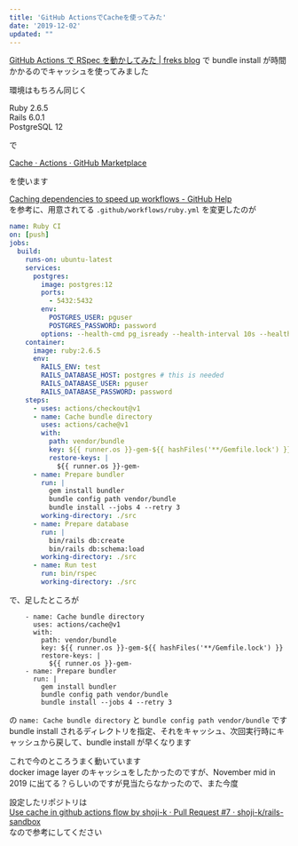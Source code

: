 ```yaml
---
title: 'GitHub ActionsでCacheを使ってみた'
date: '2019-12-02'
updated: ""
---
```


[GitHub Actions で RSpec を動かしてみた \| freks blog](/github-action-rspec/) で bundle install が時間かかるのでキャッシュを使ってみました

環境はもちろん同じく

Ruby 2.6.5  
Rails 6.0.1  
PostgreSQL 12

で

[Cache · Actions · GitHub Marketplace](https://github.com/marketplace/actions/cache)

を使います

[Caching dependencies to speed up workflows \- GitHub Help](https://help.github.com/en/actions/automating-your-workflow-with-github-actions/caching-dependencies-to-speed-up-workflows)  
を参考に、用意されてる `.github/workflows/ruby.yml` を変更したのが

```yml
name: Ruby CI
on: [push]
jobs:
  build:
    runs-on: ubuntu-latest
    services:
      postgres:
        image: postgres:12
        ports:
          - 5432:5432
        env:
          POSTGRES_USER: pguser
          POSTGRES_PASSWORD: password
        options: --health-cmd pg_isready --health-interval 10s --health-timeout 5s --health-retries 5
    container:
      image: ruby:2.6.5
      env:
        RAILS_ENV: test
        RAILS_DATABASE_HOST: postgres # this is needed
        RAILS_DATABASE_USER: pguser
        RAILS_DATABASE_PASSWORD: password
    steps:
      - uses: actions/checkout@v1
      - name: Cache bundle directory
        uses: actions/cache@v1
        with:
          path: vendor/bundle
          key: ${{ runner.os }}-gem-${{ hashFiles('**/Gemfile.lock') }}
          restore-keys: |
            ${{ runner.os }}-gem-
      - name: Prepare bundler
        run: |
          gem install bundler
          bundle config path vendor/bundle
          bundle install --jobs 4 --retry 3
        working-directory: ./src
      - name: Prepare database
        run: |
          bin/rails db:create
          bin/rails db:schema:load
        working-directory: ./src
      - name: Run test
        run: bin/rspec
        working-directory: ./src
```

で、足したところが

```
    - name: Cache bundle directory
      uses: actions/cache@v1
      with:
        path: vendor/bundle
        key: ${{ runner.os }}-gem-${{ hashFiles('**/Gemfile.lock') }}
        restore-keys: |
          ${{ runner.os }}-gem-
    - name: Prepare bundler
      run: |
        gem install bundler
        bundle config path vendor/bundle
        bundle install --jobs 4 --retry 3
```

の `name: Cache bundle directory` と `bundle config path vendor/bundle` です  
bundle install されるディレクトリを指定、それをキャッシュ、次回実行時にキャッシュから戻して、bundle install が早くなります

これで今のところうまく動いています  
docker image layer のキャッシュをしたかったのですが、November mid in 2019 に出てる？らしいのですが見当たらなかったので、また今度

設定したリポジトリは  
[Use cache in github actions flow by shoji\-k · Pull Request \#7 · shoji\-k/rails\-sandbox](https://github.com/shoji-k/rails-sandbox/pull/7/commits/4c8e7f5ef432dee74e97db6ee7b1c699920a05c5)  
なので参考にしてください
